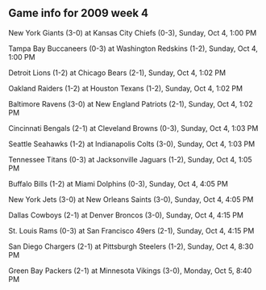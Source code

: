 ## Game info for 2009 week 4
New York Giants (3-0) at Kansas City Chiefs (0-3), Sunday, Oct 4, 1:00 PM

Tampa Bay Buccaneers (0-3) at Washington Redskins (1-2), Sunday, Oct 4, 1:00 PM

Detroit Lions (1-2) at Chicago Bears (2-1), Sunday, Oct 4, 1:02 PM

Oakland Raiders (1-2) at Houston Texans (1-2), Sunday, Oct 4, 1:02 PM

Baltimore Ravens (3-0) at New England Patriots (2-1), Sunday, Oct 4, 1:02 PM

Cincinnati Bengals (2-1) at Cleveland Browns (0-3), Sunday, Oct 4, 1:03 PM

Seattle Seahawks (1-2) at Indianapolis Colts (3-0), Sunday, Oct 4, 1:03 PM

Tennessee Titans (0-3) at Jacksonville Jaguars (1-2), Sunday, Oct 4, 1:05 PM



Buffalo Bills (1-2) at Miami Dolphins (0-3), Sunday, Oct 4, 4:05 PM

New York Jets (3-0) at New Orleans Saints (3-0), Sunday, Oct 4, 4:05 PM

Dallas Cowboys (2-1) at Denver Broncos (3-0), Sunday, Oct 4, 4:15 PM

St. Louis Rams (0-3) at San Francisco 49ers (2-1), Sunday, Oct 4, 4:15 PM



San Diego Chargers (2-1) at Pittsburgh Steelers (1-2), Sunday, Oct 4, 8:30 PM



Green Bay Packers (2-1) at Minnesota Vikings (3-0), Monday, Oct 5, 8:40 PM

